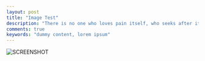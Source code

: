 ```yaml
---
layout: post
title: "Image Test"
description: "There is no one who loves pain itself, who seeks after it and wants to have it, simply because it is pain..."
comments: true
keywords: "dummy content, lorem ipsum"
---
```

![SCREENSHOT](https://i.imgur.com/1YS078k.png)
